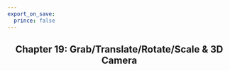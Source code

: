 ```yaml
---
export_on_save:
  prince: false
---
```

<div class="REY_TITLEV2" align=center>

## Chapter 19: Grab/Translate/Rotate/Scale & 3D Camera